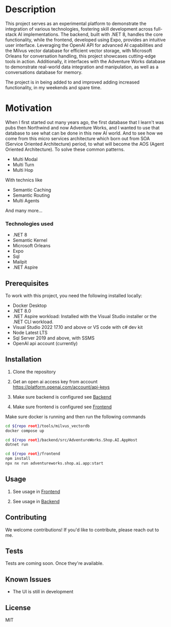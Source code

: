 # Description

This project serves as an experimental platform to demonstrate the integration of various technologies, fostering skill development across full-stack AI implementations. The backend, built with .NET 8, handles the core functionality, while the frontend, developed using Expo, provides an intuitive user interface. Leveraging the OpenAI API for advanced AI capabilities and the Milvus vector database for efficient vector storage, with Microsoft Orleans for conversation handling, this project showcases cutting-edge tools in action. Additionally, it interfaces with the Adventure Works database to demonstrate real-world data integration and manipulation, as well as a conversations database for memory.

The project is in being added to and improved adding increased functionality, in my weekends and spare time.

# Motivation

When I first started out many years ago, the first database that I learn't was pubs then Northwind and now Adventure Works, and I wanted to use that database to see what can be done in this new AI world. And to see how we come from this micro services architecture which born out from SOA (Service Oriented Architecture) period, to what will become the AOS (Agent Oriented Architecture). To solve these common patterns.

- Multi Modal
- Multi Turn
- Multi Hop

With technics like 

 - Semantic Caching
 - Semantic Routing
 - Multi Agents

 And many more...

 ### Technologies used

 - .NET 8
 - Semantic Kernel
 - Microsoft Orleans
 - Expo
 - Sql
 - Mailpit
 - .NET Aspire

## Prerequisites

To work with this project, you need the following installed locally:

- Docker Desktop
- .NET 8.0
- .NET Aspire workload: Installed with the Visual Studio installer or the .NET CLI workload.
- Visual Studio 2022 17.10 and above or VS code with c# dev kit
- Node Latest LTS
- Sql Server 2019 and above, with SSMS
- OpenAI api account (currently)

## Installation

1. Clone the repository

2. Get an open ai access key from account https://platform.openai.com/account/api-keys

3. Make sure backend is configured see [Backend](backend/src/README.md)

4. Make sure frontend is configured see [Frontend](frontend/README.md)

Make sure docker is running and then run the following commands

```bash
cd ${repo root}/tools/milvus_vectordb
docker compose up
```

```bash
cd ${repo root}/backend/src/AdventureWorks.Shop.AI.AppHost
dotnet run
```

```bash
cd ${repo root}/frontend
npm install
npx nx run adventureworks.shop.ai.app:start
```

## Usage

1. See usage in [Frontend](frontend/README.md)

2. See usage in [Backend](backend/src/README.md)


## Contributing

We welcome contributions! If you'd like to contribute, please reach out to me.

## Tests

Tests are coming soon. Once they're available.

## Known Issues

- The UI is still in development

## License

MIT



